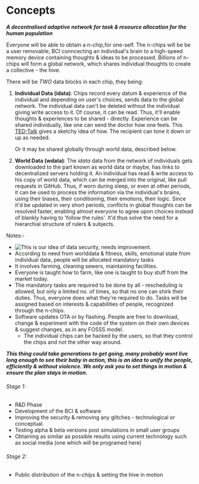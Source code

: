 # Concepts

***A decentralised adaptive network for task & resource allocation for the human population***

Everyone will be able to obtain a n-chip,for one-self. The n-chips will be be a user removable, BCI conncecting an individual's brain to a high-speed memory device containing thoughts & ideas to be processed. Billions of n-chips will form a global network, which shares individual thoughts to create a collective - the hive.

There will be *TWO* data blocks in each chip, they being:

1. **Individual Data (idata)**: Chips record every datum & experience of the individual and depending on user's choices, sends data to the global network. The individual data can't be deleted without the individual giving write access to it. Of course, it can be read. Thus, it'll enable thoughts & experiences to be shared - directly.
    Experience can be shared individually, like one can send the doctor how one feels. This [TED-Talk]("https://www.ted.com/talks/greg_gage_how_to_control_someone_else_s_arm_with_your_brain?language=en) gives a sketchy idea of how. The recipient can tone it down or up as needed.

	Or it may be shared globally through world data, described below.
		
2. **World Data (wdata)**: The *idata* data from the network of individuals gets downloaded to the part known as world data or maybe, has links to decentralized servers holding it. An individual has read & write access to his copy of world data, which can be merged into the original, like pull requests in GitHub. Thus, if worn during sleep, or even at other periods, it can be used to process the information via the individual's brains, using their biases, their conditioning, their emotions, their logic. Since it'd be updated in very short periods, conflicts in global thoughts can be resolved faster, enabling almost everyone to agree upon choices instead of blankly having to 'follow the rules'. It'd thus solve the need for a hierarchial structure of rulers & subjects.
	
Notes:-

   * ![This]("http://i.imgur.com/fK1wbGB.jpg") is our idea of data security, needs improvement.
   * According to need from worlddata & fitness, skills, emotional state from individual data, people will be allocated mandatory tasks
   * It involves farming, cleaning sewers, maintaining facilities.
   * Everyone is taught how to farm, like one is taught to buy stuff from the market today.
   * The mandatory tasks are required to be done by all - rescheduling is allowed, but only a limited no. of times, so that no one can shirk their duties. Thus, everyone does what they're required to do. Tasks will be assigned based on interests & capabilities of people, recognized through the n-chips.
   * Software updates OTA or by flashing. People are free to download, change & experiment with the code of the system on their own devices & suggest changes, as in any FOSSS model.
	 * The individual chips can be hacked by the users, so that they control the chips and not the other way around.

***This thing could take generations to get going, many probably wont live long enough to see their baby in action, this is an idea to unify the people, efficiently & without violence. We only ask you to set things in motion & ensure the plan stays in motion.***

###### Stage 1:

- R&D Phase
- Development of the BCI & software
- Improving the security & removing any glitches - technological or conceptual.
- Testing alpha & beta versions post simulations in small user groups
- Obtaining as similar as possible results using current technology such as social media (one which will be programed here)

###### Stage 2:

- Public distribution of the n-chips & setting the hive in motion
